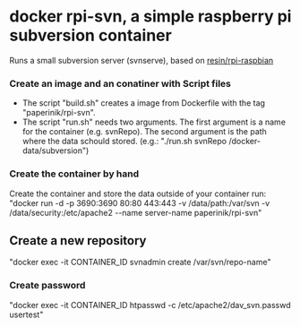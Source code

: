 # docker rpi-svn, a simple raspberry pi subversion container
Runs a small subversion server (svnserve), based on [resin/rpi-raspbian](https://hub.docker.com/r/resin/rpi-raspbian/)

### Create an image and an conatiner with Script files
- The script "build.sh" creates a image from Dockerfile with the tag "paperinik/rpi-svn". 
- The script "run.sh" needs two arguments. The first argument is a name for the container (e.g. svnRepo). 
The second argument is the path where the data schould stored. (e.g.: "./run.sh svnRepo /docker-data/subversion")

### Create the container by hand
Create the container and store the data outside of your container run: 
"docker run -d -p 3690:3690 80:80 443:443 -v /data/path:/var/svn -v /data/security:/etc/apache2 --name server-name paperinik/rpi-svn"

## Create a new repository
"docker exec -it CONTAINER_ID svnadmin create /var/svn/repo-name"

### Create password
"docker exec -it CONTAINER_ID htpasswd -c /etc/apache2/dav_svn.passwd usertest"
